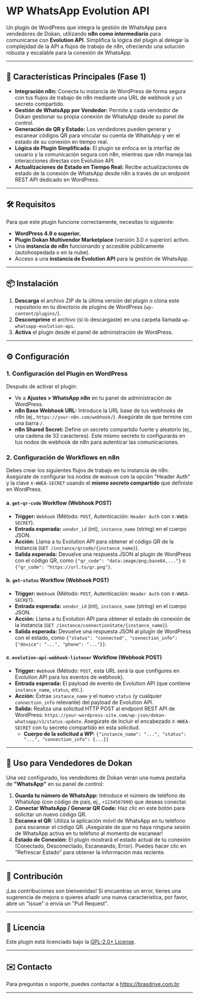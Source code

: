 # WP WhatsApp Evolution API

Un plugin de WordPress que integra la gestión de WhatsApp para vendedores de Dokan, utilizando **n8n como intermediario** para comunicarse con **Evolution API**. Simplifica la lógica del plugin al delegar la complejidad de la API a flujos de trabajo de n8n, ofreciendo una solución robusta y escalable para la conexión de WhatsApp.

---

## 🚀 Características Principales (Fase 1)

- **Integración n8n:** Conecta tu instancia de WordPress de forma segura con tus flujos de trabajo de n8n mediante una URL de webhook y un secreto compartido.
- **Gestión de WhatsApp por Vendedor:** Permite a cada vendedor de Dokan gestionar su propia conexión de WhatsApp desde su panel de control.
- **Generación de QR y Estado:** Los vendedores pueden generar y escanear códigos QR para vincular su cuenta de WhatsApp y ver el estado de su conexión en tiempo real.
- **Lógica de Plugin Simplificada:** El plugin se enfoca en la interfaz de usuario y la comunicación segura con n8n, mientras que n8n maneja las interacciones directas con Evolution API.
- **Actualizaciones de Estado en Tiempo Real:** Recibe actualizaciones de estado de la conexión de WhatsApp desde n8n a través de un endpoint REST API dedicado en WordPress.

---

## 🛠️ Requisitos

Para que este plugin funcione correctamente, necesitas lo siguiente:

- **WordPress 4.9 o superior.**
- **Plugin Dokan Multivendor Marketplace** (versión 3.0 o superior) activo.
- Una **instancia de n8n** funcionando y accesible públicamente (autohospedada o en la nube).
- Acceso a una **instancia de Evolution API** para la gestión de WhatsApp.

---

## 📦 Instalación

1. **Descarga** el archivo ZIP de la última versión del plugin o clona este repositorio en tu directorio de plugins de WordPress (`wp-content/plugins/`).
2. **Descomprime** el archivo (si lo descargaste) en una carpeta llamada `wp-whatsapp-evolution-api`.
3. **Activa** el plugin desde el panel de administración de WordPress.

---

## ⚙️ Configuración

### 1. Configuración del Plugin en WordPress

Después de activar el plugin:

- Ve a **Ajustes > WhatsApp n8n** en tu panel de administración de WordPress.
- **n8n Base Webhook URL:** Introduce la URL base de tus webhooks de n8n (ej., `https://your-n8n.com/webhook/`). Asegúrate de que termine con una barra `/`.
- **n8n Shared Secret:** Define un secreto compartido fuerte y aleatorio (ej., una cadena de 32 caracteres). Este mismo secreto lo configurarás en tus nodos de webhook de n8n para autenticar las comunicaciones.

### 2. Configuración de Workflows en n8n

Debes crear los siguientes flujos de trabajo en tu instancia de n8n. Asegúrate de configurar los nodos de `Webhook` con la opción "Header Auth" y la clave `X-WWEA-SECRET` usando el **mismo secreto compartido** que definiste en WordPress.

#### a. `get-qr-code` Workflow (Webhook POST)

- **Trigger:** `Webhook` (Método: `POST`, Autenticación: `Header Auth` con `X-WWEA-SECRET`).
- **Entrada esperada:** `vendor_id` (int), `instance_name` (string) en el cuerpo JSON.
- **Acción:** Llama a tu Evolution API para obtener el código QR de la instancia (`GET /instance/qrcode/{instance_name}`).
- **Salida esperada:** Devuelve una respuesta JSON al plugin de WordPress con el código QR, como `{"qr_code": "data:image/png;base64,..."}` o `{"qr_code": "https://url.to/qr.png"}`.

#### b. `get-status` Workflow (Webhook POST)

- **Trigger:** `Webhook` (Método: `POST`, Autenticación: `Header Auth` con `X-WWEA-SECRET`).
- **Entrada esperada:** `vendor_id` (int), `instance_name` (string) en el cuerpo JSON.
- **Acción:** Llama a tu Evolution API para obtener el estado de conexión de la instancia (`GET /instance/connectionState/{instance_name}`).
- **Salida esperada:** Devuelve una respuesta JSON al plugin de WordPress con el estado, como `{"status": "connected", "connection_info": {"device": "...", "phone": "..."}}`.

#### c. `evolution-api-webhook-listener` Workflow (Webhook POST)

- **Trigger:** `Webhook` (Método: `POST`, esta URL será la que configures en Evolution API para los eventos de webhook).
- **Entrada esperada:** El payload de evento de Evolution API (que contiene `instance_name`, `status`, etc.).
- **Acción:** Extrae `instance_name` y el nuevo `status` (y cualquier `connection_info` relevante) del payload de Evolution API.
- **Salida:** Realiza una solicitud HTTP POST al endpoint REST API de WordPress: `https://your-wordpress-site.com/wp-json/dokan-whatsapp/v1/status-update`. Asegúrate de incluir el encabezado `X-WWEA-SECRET` con tu secreto compartido en esta solicitud.
  - **Cuerpo de la solicitud a WP:** `{"instance_name": "...", "status": "...", "connection_info": {...}}`

---

## 🚀 Uso para Vendedores de Dokan

Una vez configurado, los vendedores de Dokan verán una nueva pestaña de **"WhatsApp"** en su panel de control:

1. **Guarda tu número de WhatsApp:** Introduce el número de teléfono de WhatsApp (con código de país, ej., `+1234567890`) que deseas conectar.
2. **Conectar WhatsApp / Generar QR Code:** Haz clic en este botón para solicitar un nuevo código QR.
3. **Escanea el QR:** Utiliza la aplicación móvil de WhatsApp en tu teléfono para escanear el código QR. ¡Asegúrate de que no haya ninguna sesión de WhatsApp activa en tu teléfono al momento de escanear!
4. **Estado de Conexión:** El plugin mostrará el estado actual de tu conexión (Conectado, Desconectado, Escaneando, Error). Puedes hacer clic en "Refrescar Estado" para obtener la información más reciente.

---

## 🤝 Contribución

¡Las contribuciones son bienvenidas! Si encuentras un error, tienes una sugerencia de mejora o quieres añadir una nueva característica, por favor, abre un "Issue" o envía un "Pull Request".

---

## 📄 Licencia

Este plugin está licenciado bajo la [GPL-2.0+ License](http://www.gnu.org/licenses/gpl-2.0.txt).

---

## ✉️ Contacto

Para preguntas o soporte, puedes contactar a https://brasdrive.com.br

---
